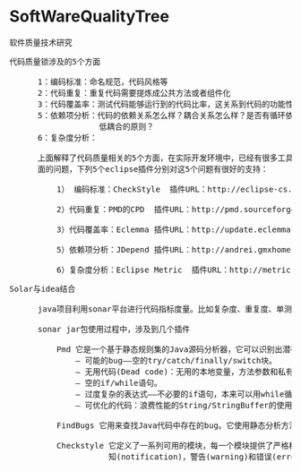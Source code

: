 # SoftWareQualityTree
软件质量技术研究


<pre>
代码质量锁涉及的5个方面

      1：编码标准：命名规范，代码风格等
      2：代码重复：重复代码需要提炼成公共方法或者组件化
      3：代码覆盖率：测试代码能够运行到的代码比率，这关系到代码的功能性和稳定性。
      5：依赖项分析：代码的依赖关系怎么样？耦合关系怎么样？是否有循环依赖？是否符合高内聚
                   低耦合的原则？
      6：复杂度分析：

      上面解释了代码质量相关的5个方面，在实际开发环境中，已经有很多工具为我们解决以上5个方
      面的问题，下列5个eclipse插件分别对这5个问题有很好的支持：

          1） 编码标准：CheckStyle  插件URL：http://eclipse-cs.sourceforge.net/update/

          2）代码重复：PMD的CPD  插件URL：http://pmd.sourceforge.net/eclipse/

          3）代码覆盖率：Eclemma 插件URL：http://update.eclemma.org

          5）依赖项分析：JDepend 插件URL：http://andrei.gmxhome.de/eclipse/

          6）复杂度分析：Eclipse Metric  插件URL：http://metrics.sourceforge.net/update
</pre>

<pre>
Solar与idea结合

      java项目利用sonar平台进行代码指标度量。比如复杂度、重复度、单测覆盖和数量、坏味道、bugs；

      sonar jar包使用过程中，涉及到几个插件
 
          Pmd 它是一个基于静态规则集的Java源码分析器，它可以识别出潜在的如下问题：
              – 可能的bug——空的try/catch/finally/switch块。
              – 无用代码(Dead code)：无用的本地变量，方法参数和私有方法。
              – 空的if/while语句。
              – 过度复杂的表达式——不必要的if语句，本来可以用while循环但是却用了for循环。
              – 可优化的代码：浪费性能的String/StringBuffer的使用。

          FindBugs 它用来查找Java代码中存在的bug。它使用静态分析方法标识出Java程序中上百种潜在的不同类型的错误。

          Checkstyle 它定义了一系列可用的模块，每一个模块提供了严格程度(强制的，可选的…)可配置的检查规则。规则可以触发通
                     知(notification)，警告(warning)和错误(error)。
</pre>